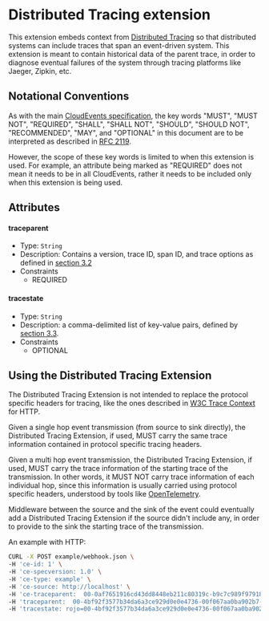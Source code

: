 # Distributed Tracing extension

This extension embeds context from
[Distributed Tracing](https://w3c.github.io/trace-context/) so that distributed
systems can include traces that span an event-driven system. This extension is
meant to contain historical data of the parent trace, in order to diagnose
eventual failures of the system through tracing platforms like Jaeger, Zipkin,
etc.

## Notational Conventions

As with the main [CloudEvents specification](../spec.md), the key words "MUST",
"MUST NOT", "REQUIRED", "SHALL", "SHALL NOT", "SHOULD", "SHOULD NOT",
"RECOMMENDED", "MAY", and "OPTIONAL" in this document are to be interpreted as
described in [RFC 2119](https://tools.ietf.org/html/rfc2119).

However, the scope of these key words is limited to when this extension is
used. For example, an attribute being marked as "REQUIRED" does not mean
it needs to be in all CloudEvents, rather it needs to be included only when 
this extension is being used.

## Attributes

#### traceparent

- Type: `String`
- Description: Contains a version, trace ID, span ID, and trace options as
  defined in [section 3.2](https://w3c.github.io/trace-context/#traceparent-header)
- Constraints
  - REQUIRED

#### tracestate

- Type: `String`
- Description: a comma-delimited list of key-value pairs, defined by
  [section 3.3](https://w3c.github.io/trace-context/#tracestate-header).
- Constraints
  - OPTIONAL

## Using the Distributed Tracing Extension

The Distributed Tracing Extension is not intended to replace the protocol specific headers for tracing,
like the ones described in [W3C Trace Context](https://w3c.github.io/trace-context/) for HTTP.

Given a single hop event transmission (from source to sink directly), the Distributed Tracing Extension,
if used, MUST carry the same trace information contained in protocol specific tracing headers.

Given a multi hop event transmission, the Distributed Tracing Extension, if used, MUST
carry the trace information of the starting trace of the transmission.
In other words, it MUST NOT carry trace information of each individual hop, since this information is usually
carried using protocol specific headers, understood by tools like [OpenTelemetry](https://opentelemetry.io/).

Middleware between the source and the sink of the event could eventually add a Distributed Tracing Extension
if the source didn't include any, in order to provide to the sink the starting trace of the transmission.

An example with HTTP:

```bash
CURL -X POST example/webhook.json \
-H 'ce-id: 1' \
-H 'ce-specversion: 1.0' \
-H 'ce-type: example' \
-H 'ce-source: http://localhost' \
-H 'ce-traceparent:  00-0af7651916cd43dd8448eb211c80319c-b9c7c989f97918e1-01' \
-H 'traceparent:  00-4bf92f3577b34da6a3ce929d0e0e4736-00f067aa0ba902b7-01' \
-H 'tracestate: rojo=00-4bf92f3577b34da6a3ce929d0e0e4736-00f067aa0ba902b7-01,congo=lZWRzIHRoNhcm5hbCBwbGVhc3VyZS4`
```
